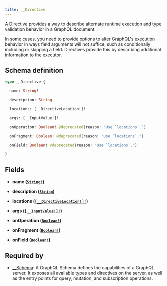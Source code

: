 ```yaml
---
title: __Directive
---
```


A Directive provides a way to describe alternate runtime execution and type validation behavior in a GraphQL document.

In some cases, you need to provide options to alter GraphQL's execution behavior in ways field arguments will not suffice, such as conditionally including or skipping a field. Directives provide this by describing additional information to the executor.

## Schema definition
```graphql
type __Directive {

  name: String!

  description: String

  locations: [__DirectiveLocation!]!

  args: [__InputValue!]!

  onOperation: Boolean! @deprecated(reason: "Use `locations`.")

  onFragment: Boolean! @deprecated(reason: "Use `locations`.")

  onField: Boolean! @deprecated(reason: "Use `locations`.")

}
```

## Fields

* **name ([`String!`](graphql/schema/string.md))**


* **description ([`String`](graphql/schema/string.md))**


* **locations ([`[__DirectiveLocation!]!`](graphql/schema/__directivelocation.md))**


* **args ([`[__InputValue!]!`](graphql/schema/__inputvalue.md))**


* **onOperation ([`Boolean!`](graphql/schema/boolean.md))**


* **onFragment ([`Boolean!`](graphql/schema/boolean.md))**


* **onField ([`Boolean!`](graphql/schema/boolean.md))**



## Required by
* [__Schema](graphql/schema/__schema.md): A GraphQL Schema defines the capabilities of a GraphQL server. It exposes all available types and directives on the server, as well as the entry points for query, mutation, and subscription operations.
